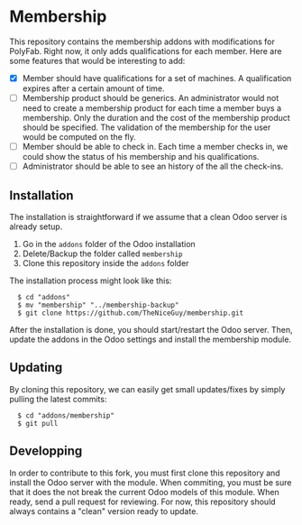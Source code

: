 # Membership

This repository contains the membership addons with modifications for PolyFab.
Right now, it only adds qualifications for each member.
Here are some features that would be interesting to add:

* [x] Member should have qualifications for a set of machines.
      A qualification expires after a certain amount of time.
* [ ] Membership product should be generics.
      An administrator would not need to create a membership product for each time a member buys a membership.
      Only the duration and the cost of the membership product should be specified.
      The validation of the membership for the user would be computed on the fly.
* [ ] Member should be able to check in.
      Each time a member checks in, we could show the status of his membership and his qualifications.
* [ ] Administrator should be able to see an history of the all the check-ins.

Installation
------------

The installation is straightforward if we assume that a clean Odoo server is already setup.

1. Go in the `addons` folder of the Odoo installation
2. Delete/Backup the folder called `membership`
3. Clone this repository inside the `addons` folder

The installation process might look like this: 

```
  $ cd "addons"
  $ mv "membership" "../membership-backup"
  $ git clone https://github.com/TheNiceGuy/membership.git
```

After the installation is done, you should start/restart the Odoo server.
Then, update the addons in the Odoo settings and install the membership module.

Updating
--------

By cloning this repository, we can easily get small updates/fixes by simply pulling the latest commits:

```
  $ cd "addons/membership"
  $ git pull
```

Developping
-----------

In order to contribute to this fork, you must first clone this repository and install the Odoo server with the module.
When commiting, you must be sure that it does the not break the current Odoo models of this module.
When ready, send a pull request for reviewing.
For now, this repository should always contains a "clean" version ready to update.

